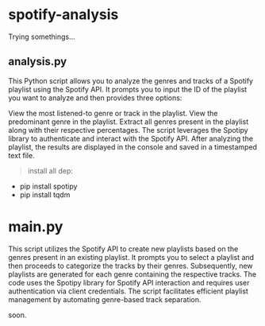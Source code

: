 # spotify-analysis
Trying somethings...


## analysis.py

This Python script allows you to analyze the genres and tracks of a Spotify playlist using the Spotify API. It prompts you to input the ID of the playlist you want to analyze and then provides three options:

View the most listened-to genre or track in the playlist.
View the predominant genre in the playlist.
Extract all genres present in the playlist along with their respective percentages.
The script leverages the Spotipy library to authenticate and interact with the Spotify API. After analyzing the playlist, the results are displayed in the console and saved in a timestamped text file.

>install all dep: 

+ pip install spotipy
+ pip install tqdm

# main.py

This script utilizes the Spotify API to create new playlists based on the genres present in an existing playlist. It prompts you to select a playlist and then proceeds to categorize the tracks by their genres. Subsequently, new playlists are generated for each genre containing the respective tracks. The code uses the Spotipy library for Spotify API interaction and requires user authentication via client credentials. The script facilitates efficient playlist management by automating genre-based track separation.

soon.
